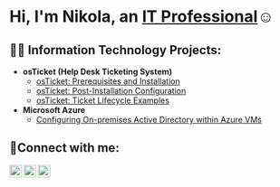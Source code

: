 <h1>Hi, I'm Nikola, an <a href="https://linkedin.com/in/Josh">IT Professional</a>☺</h1>

<h2>👨‍💻 Information Technology Projects:</h2>

- <b>osTicket (Help Desk Ticketing System)</b>
  - [osTicket: Prerequisites and Installation](https://github.com/TheNikolaMilosavljevic/osticket-prereqs)
  - [osTicket: Post-Installation Configuration](https://github.com/TheNikolaMilosavljevic/OSticketPostInstallation)
  - [osTicket: Ticket Lifecycle Examples](https://github.com/TheNikolaMilosavljevic/Tickets-and-Ticket-Lifecycle)
- <b>Microsoft Azure</b>
  - [Configuring On-premises Active Directory within Azure VMs](https://github.com/TheNikolaMilosavljevic/DeployingActiveDirectory)

<h2>🤳Connect with me:</h2>

[<img align="left" alt="Josh | Twitter" width="22px" src="https://cdn.jsdelivr.net/npm/simple-icons@v3/icons/twitter.svg" />][twitter]
[<img align="left" alt="Josh | LinkedIn" width="22px" src="https://cdn.jsdelivr.net/npm/simple-icons@v3/icons/linkedin.svg" />][linkedin]
[<img align="left" alt="Josh | Instagram" width="22px" src="https://cdn.jsdelivr.net/npm/simple-icons@v3/icons/instagram.svg" />][instagram]

[twitter]: https://twitter.com/Josh
[instagram]: https://www.instagram.com/Josh
[linkedin]: https://linkedin.com/in/Josh
